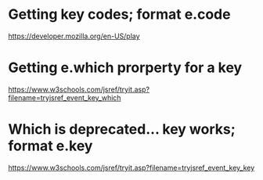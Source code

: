 # Getting key codes; format e.code
https://developer.mozilla.org/en-US/play

# Getting e.which prorperty for a key
https://www.w3schools.com/jsref/tryit.asp?filename=tryjsref_event_key_which

# Which is deprecated... key works; format e.key
https://www.w3schools.com/jsref/tryit.asp?filename=tryjsref_event_key_key